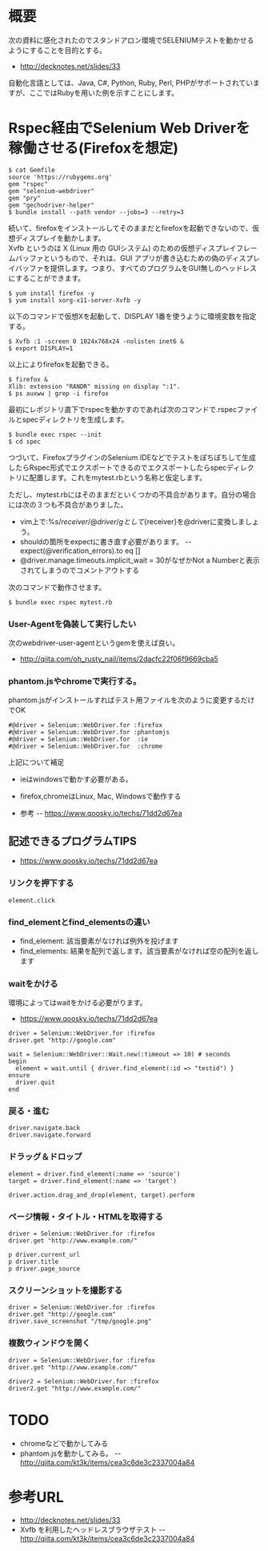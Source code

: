# 概要
次の資料に感化されたのでスタンドアロン環境でSELENIUMテストを動かせるようにすることを目的とする。
- http://decknotes.net/slides/33

自動化言語としては、Java, C#, Python, Ruby, Perl, PHPがサポートされていますが、ここではRubyを用いた例を示すことにします。

# Rspec経由でSelenium Web Driverを稼働させる(Firefoxを想定)

```
$ cat Gemfile
source 'https://rubygems.org'
gem "rspec"
gem "selenium-webdriver"
gem "pry"
gem "gechodriver-helper"
$ bundle install --path vendor --jobs=3 --retry=3
```

続いて、firefoxをインストールしてそのままだとfirefoxを起動できないので、仮想ディスプレイを動かします。  
Xvfb というのは X (Linux 用の GUIシステム) のための仮想ディスプレイフレームバッファというもので、それは、GUI アプリが書き込むための偽のディスプレイバッファを提供します。つまり、すべてのプログラムをGUI無しのヘッドレスにすることができます。
```
$ yum install firefox -y
$ yum install xorg-x11-server-Xvfb -y
```

以下のコマンドで仮想Xを起動して、DISPLAY 1番を使うように環境変数を指定する。
```
$ Xvfb :1 -screen 0 1024x768x24 -nolisten inet6 &
$ export DISPLAY=1
```

以上によりfirefoxを起動できる。
```
$ firefox &
Xlib: extension "RANDR" missing on display ":1".
$ ps auxww | grep -i firefox
```

最初にレポジトリ直下でrspecを動かすのであれば次のコマンドで.rspecファイルとspecディレクトリを生成します。
```
$ bundle exec rspec --init
$ cd spec
```

つづいて、FirefoxプラグインのSelenium IDEなどでテストをぽちぽちして生成したらRspec形式でエクスポートできるのでエクスポートしたらspecディレクトリに配置します。これをmytest.rbという名称と仮定します。

ただし、mytest.rbにはそのままだといくつかの不具合があります。自分の場合には次の３つも不具合がありました。
- vim上で:%s/${receiver}/@driver/gとして${receiver}を@driverに変換しましょう。
- shouldの箇所をexpectに書き直す必要があります。
-- expect(@verification_errors).to eq []
- @driver.manage.timeouts.implicit_wait = 30がなぜかNot a Numberと表示されてしまうのでコメントアウトする

次のコマンドで動作させます。
```
$ bundle exec rspec mytest.rb
```

### User-Agentを偽装して実行したい
次のwebdriver-user-agentというgemを使えば良い。
- http://qiita.com/oh_rusty_nail/items/2dacfc22f06f9669cba5

### phantom.jsやchromeで実行する。

phantom.jsがインストールすればテスト用ファイルを次のように変更するだけでOK
```
#@driver = Selenium::WebDriver.for :firefox
#@driver = Selenium::WebDriver.for :phantomjs
#@driver = Selenium::WebDriver.for  :ie
#@driver = Selenium::WebDriver.for  :chrome
```

上記について補足
- ieはwindowsで動かす必要がある。
- firefox,chromeはLinux, Mac, Windowsで動作する

- 参考
-- https://www.qoosky.io/techs/71dd2d67ea


## 記述できるプログラムTIPS

- https://www.qoosky.io/techs/71dd2d67ea 

### リンクを押下する
```
element.click
```

### find_elementとfind_elementsの違い
- find_element: 該当要素がなければ例外を投げます
- find_elements: 結果を配列で返します。該当要素がなければ空の配列を返します

### waitをかける
環境によってはwaitをかける必要がります。
- https://www.qoosky.io/techs/71dd2d67ea

```
driver = Selenium::WebDriver.for :firefox
driver.get "http://google.com"

wait = Selenium::WebDriver::Wait.new(:timeout => 10) # seconds
begin
  element = wait.until { driver.find_element(:id => "testid") }
ensure
  driver.quit
end
```

### 戻る・進む
```
driver.navigate.back
driver.navigate.forward
```

### ドラッグ＆ドロップ
```
element = driver.find_element(:name => 'source')
target = driver.find_element(:name => 'target')

driver.action.drag_and_drop(element, target).perform
```

### ページ情報・タイトル・HTMLを取得する
```
driver = Selenium::WebDriver.for :firefox
driver.get "http://www.example.com/"

p driver.current_url
p driver.title
p driver.page_source
```

### スクリーンショットを撮影する
```
driver = Selenium::WebDriver.for :firefox
driver.get "http://google.com"
driver.save_screenshot "/tmp/google.png"
```

### 複数ウィンドウを開く
```
driver = Selenium::WebDriver.for :firefox
driver.get "http://www.example.com/"

driver2 = Selenium::WebDriver.for :firefox
driver2.get "http://www.example.com/"
```

# TODO
- chromeなどで動かしてみる
- phantom.jsを動かしてみる。
-- http://qiita.com/kt3k/items/cea3c6de3c2337004a84

# 参考URL
- http://decknotes.net/slides/33
- Xvfb を利用したヘッドレスブラウザテスト
-- http://qiita.com/kt3k/items/cea3c6de3c2337004a84
